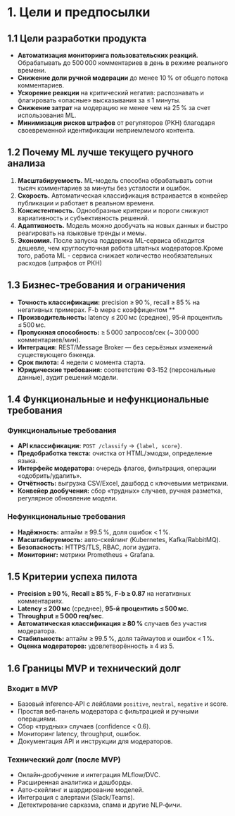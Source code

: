 # 1. Цели и предпосылки

## 1.1 Цели разработки продукта

* **Автоматизация мониторинга пользовательских реакций.** Обрабатывать до 500 000 комментариев в день в режиме реального времени.
* **Снижение доли ручной модерации** до менее 10 % от общего потока комментариев.
* **Ускорение реакции** на критический негатив: распознавать и флагировать «опасные» высказывания за ≤ 1 минуты.
* **Снижение затрат** на модерацию не менее чем на 25 % за счет использования ML.
* **Минимизация рисков штрафов** от регуляторов (РКН) благодаря своевременной идентификации неприемлемого контента.

## 1.2 Почему ML лучше текущего ручного анализа

1. **Масштабируемость.** ML-модель способна обрабатывать сотни тысяч комментариев за минуты без усталости и ошибок.
2. **Скорость.** Автоматическая классификация встраивается в конвейер публикации и работает в реальном времени.
3. **Консистентность.** Однообразные критерии и пороги снижуют вариативность и субъективность решений.
4. **Адаптивность.** Модель можно дообучать на новых данных и быстро реагировать на языковые тренды и мемы.
5. **Экономия.** После запуска поддержка ML-сервиса обходится дешевле, чем круглосуточная работа штатных модераторов.Кроме того, работа ML - сервиса снижает количество необязательных расходов (штрафов от РКН)

## 1.3 Бизнес-требования и ограничения

* **Точность классификации:** precision ≥ 90 %, recall ≥ 85 % на негативных примерах. F-b мера с коэффицентом **
* **Производительность:** latency ≤ 200 мс (среднее), 95‑й процентиль ≤ 500 мс.
* **Пропускная способность:** ≥ 5 000 запросов/сек (\~ 300 000 комментариев/мин).
* **Интеграция:** REST/Message Broker — без серьёзных изменений существующего бэкенда.
* **Срок пилота:** 4 недели с момента старта.
* **Юридические требования:** соответствие ФЗ‑152 (персональные данные), аудит решений модели.

## 1.4 Функциональные и нефункциональные требования

### Функциональные требования

* **API классификации:** `POST /classify` → `{label, score}`.
* **Предобработка текста:** очистка от HTML/эмодзи, определение языка.
* **Интерфейс модератора:** очередь флагов, фильтрация, операции «одобрить/удалить».
* **Отчётность:** выгрузка CSV/Excel, дашборд с ключевыми метриками.
* **Конвейер дообучения:** сбор «трудных» случаев, ручная разметка, регулярное обновление модели.

### Нефункциональные требования

* **Надёжность:** аптайм ≥ 99.5 %, доля ошибок < 1 %.
* **Масштабируемость:** авто-скейлинг (Kubernetes, Kafka/RabbitMQ).
* **Безопасность:** HTTPS/TLS, RBAC, логи аудита.
* **Мониторинг:** метрики Prometheus + Grafana.

## 1.5 Критерии успеха пилота

* **Precision ≥ 90 %**, **Recall ≥ 85 %**, **F-b ≥ 0.87** на негативных комментариях.
* **Latency ≤ 200 мс** (среднее), **95‑й процентиль ≤ 500 мс**.
* **Throughput ≥ 5 000 req/sec**.
* **Автоматическая классификация ≥ 80 %** случаев без участия модератора.
* **Стабильность:** аптайм ≥ 99.5 %, доля таймаутов и ошибок < 1 %.
* **Оценка модераторов:** удовлетворённость ≥ 4 из 5.

## 1.6 Границы MVP и технический долг

### Входит в MVP

* Базовый inference‑API с лейблами `positive`, `neutral`, `negative` и score.
* Простая веб‑панель модератора с фильтрацией и ручными операциями.
* Сбор «трудных» случаев (confidence < 0.6).
* Мониторинг latency, throughput, ошибок.
* Документация API и инструкции для модераторов.

### Технический долг (после MVP)

* Онлайн‑дообучение и интеграция MLflow/DVC.
* Расширенная аналитика и дашборды.
* Авто‑скейлинг и шардирование моделей.
* Интеграция с алертами (Slack/Teams).
* Детектирование сарказма, спама и другие NLP‑фичи.

